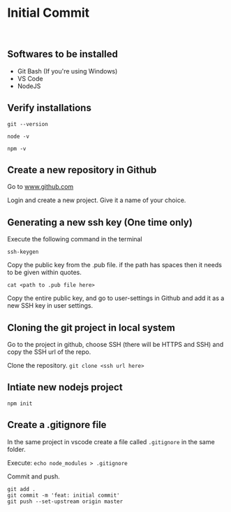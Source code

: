 # Initial Commit

&nbsp;

## Softwares to be installed

 - Git Bash (If you're using Windows)
 - VS Code
 - NodeJS

## Verify installations

`git --version`

`node -v`

`npm -v`

## Create a new repository in Github

Go to www.github.com

Login and create a new project. Give it a name of your choice.


## Generating a new ssh key (One time only)

Execute the following command in the terminal

`ssh-keygen`

Copy the public key from the .pub file. if the path has spaces then it needs to be given within quotes.

`cat <path to .pub file here>`

Copy the entire public key, and go to user-settings in Github and add it as a new SSH key in user settings.

## Cloning the git project in local system

Go to the project in github, choose SSH (there will be HTTPS and SSH) and copy the SSH url of the repo.

Clone the repository. `git clone <ssh url here>`

## Intiate new nodejs project

`npm init`

## Create a .gitignore file

In the same project in vscode create a file called `.gitignore` in the same folder.

Execute: `echo node_modules > .gitignore`

Commit and push.

    git add .
    git commit -m 'feat: initial commit'
    git push --set-upstream origin master
